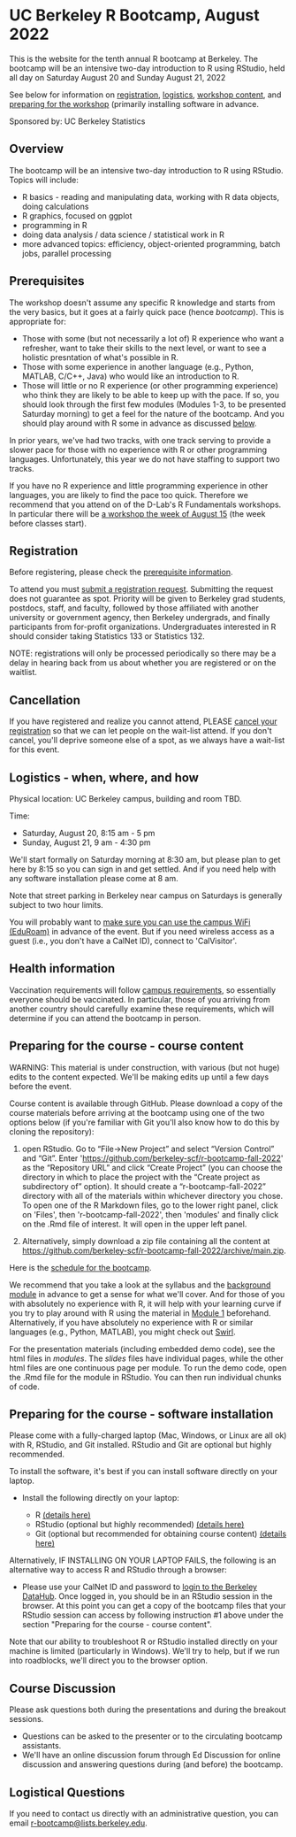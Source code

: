# UC Berkeley R Bootcamp, August 2022

This is the website for the tenth annual R bootcamp at Berkeley. The bootcamp will be an intensive two-day introduction to R using RStudio, held all day on Saturday August 20 and Sunday August 21, 2022

See below for information on [registration](#registration), [logistics](#logistics-when-where-and-how), [workshop content](#preparing-for-the-course-course-content), and [preparing for the workshop](#preparing-for-the-course-software-installation) (primarily installing software in advance.

Sponsored by: UC Berkeley Statistics

## Overview

The bootcamp will be an intensive two-day introduction to R using RStudio. Topics will include:

 * R basics - reading and manipulating data, working with R data objects, doing calculations
 * R graphics, focused on ggplot
 * programming in R
 * doing data analysis / data science / statistical work in R
 * more advanced topics: efficiency, object-oriented programming, batch jobs, parallel processing

## Prerequisites

The workshop doesn't assume any specific R knowledge and starts from the very basics, but it goes at a fairly quick pace (hence *bootcamp*). This is appropriate for:

 - Those with some (but not necessarily a lot of) R experience who want a refresher, want to take their skills to the next level, or want to see a holistic presntation of what's possible in R.
 - Those with some experience in another language (e.g., Python, MATLAB, C/C++, Java) who would like an introduction to R.
 - Those will little or no R experience (or other programming experience) who think they are likely to be able to keep up with the pace. If so, you should look through the first few modules (Modules 1-3, to be presented Saturday morning) to get a feel for the nature of the bootcamp. And you should play around with R some in advance as discussed [below](#preparing-for-the-course-course-content).

In prior years, we've had two tracks, with one track serving to provide a slower pace for those with no experience with R or other programming languages. Unfortunately, this year we do not have staffing to support two tracks.

If you have no R experience and little programming experience in other languages, you are likely to find the pace too quick. Therefore we recommend that you attend on of the D-Lab's R Fundamentals workshops. In particular there will be [a workshop the week of August 15](https://dlab.berkeley.edu/events/more-d-lab-events-and-workshops-coming-soon/2022-08-15) (the week before classes start). 

## Registration

Before registering, please check the [prerequisite information](#prerequisites).

To attend you must [submit a registration request](https://forms.gle/pzhSxhc3rCgqubdE7). Submitting the request does not guarantee as spot. Priority will be given to Berkeley grad students, postdocs, staff, and faculty, followed by those affiliated with another university or government agency, then Berkeley undergrads, and finally participants from for-profit organizations. Undergraduates interested in R should consider taking Statistics 133 or Statistics 132. 

NOTE: registrations will only be processed periodically so there may be a delay in hearing back from us about whether you are registered or on the waitlist.

## Cancellation

If you have registered and realize you cannot attend, PLEASE [cancel your registration](https://forms.gle/Q75qCFDqygL8oY3D6) so that we can let people on the wait-list attend. If you don't cancel, you'll deprive someone else of a spot, as we always have a wait-list for this event.

## Logistics - when, where, and how

Physical location: UC Berkeley campus, building and room TBD.

Time: 
  - Saturday, August 20, 8:15 am - 5 pm
  - Sunday, August 21, 9 am - 4:30 pm

We'll start formally on Saturday morning at 8:30 am, but please plan to get here by 8:15 so you can sign in and get settled. And if you need help with any software installation please come at 8 am.

Note that street parking in Berkeley near campus on Saturdays is generally subject to two hour limits.

You will probably want to [make sure you can use the campus WiFi (EduRoam)](https://berkeley.service-now.com/kb_view.do?sysparm_article=KB0013807) in advance of the event. But if you need wireless access as a guest (i.e., you don't have a CalNet ID), connect to 'CalVisitor'.

## Health information

Vaccination requirements will follow [campus requirements](https://uhs.berkeley.edu/requirements/covid19), so essentially everyone should be vaccinated. In particular, those of you arriving from another country should carefully examine these requirements, which will determine if you can attend the bootcamp in person.

## Preparing for the course - course content

WARNING: This material is under construction, with various (but not huge) edits to the content expected. We'll be making edits up until a few days before the event.

Course content is available through GitHub. Please download a copy of the course materials before arriving at the bootcamp using one of the two options below (if you're familiar with Git you'll also know how to do this by cloning the repository):

  1) open RStudio. Go to “File→New Project” and select “Version Control” and “Git”. Enter 'https://github.com/berkeley-scf/r-bootcamp-fall-2022' as the “Repository URL” and click “Create Project” (you can choose the directory in which to place the project with the “Create project as subdirectory of” option). It should create a “r-bootcamp-fall-2022” directory with all of the materials within whichever directory you chose. To open one of the R Markdown files, go to the lower right panel, click on 'Files', then 'r-bootcamp-fall-2022', then 'modules' and finally click on the .Rmd file of interest. It will open in the upper left panel.

  2) Alternatively, simply download a zip file containing all the content at https://github.com/berkeley-scf/r-bootcamp-fall-2022/archive/main.zip.

Here is the [schedule for the bootcamp](https://github.com/berkeley-scf/r-bootcamp-fall-2022/blob/main/schedule/schedule.pdf). 

We recommend that you take a look at the syllabus and the [background module](https://htmlpreview.github.io/?https://github.com/berkeley-scf/r-bootcamp-fall-2022/blob/main/modules/module0_induction.html) in advance to get a sense for what we'll cover. And for those of you with absolutely no experience with R, it will help with your learning curve if you try to play around with R using the material in [Module 1](https://htmlpreview.github.io/?https://github.com/berkeley-scf/r-bootcamp-fall-2022/blob/main/modules/module1_basics.html) beforehand. Alternatively, if you have absolutely no experience with R or similar languages (e.g., Python, MATLAB), you might check out [Swirl](https://swirlstats.com).

For the presentation materials (including embedded demo code), see the html files in *modules*. The *_slides_* files have individual pages, while the other html files are one continuous page per module. To run the demo code, open the .Rmd file for the module in RStudio. You can then run individual chunks of code.

## Preparing for the course - software installation

Please come with a fully-charged laptop (Mac, Windows, or Linux are all ok) with R, RStudio, and Git installed. RStudio and Git are optional but highly recommended. 

To install the software, it's best if you can install software directly on your laptop.

  - Install the following directly on your laptop:
  
      - R [(details here)](https://htmlpreview.github.io/?https://github.com/berkeley-scf/r-bootcamp-fall-2022/blob/main/install/RandRStudioInstall.html)
      - RStudio (optional but highly recommended) [(details here)](https://htmlpreview.github.io/?https://github.com/berkeley-scf/r-bootcamp-fall-2022/blob/main/install/RandRStudioInstall.html)
      - Git (optional but recommended for obtaining course content) [(details here)](https://htmlpreview.github.io/?https://github.com/berkeley-scf/r-bootcamp-fall-2022/blob/main/install/gitInstall.html)

Alternatively, IF INSTALLING ON YOUR LAPTOP FAILS, the following is an alternative way to access R and RStudio through a browser:

  - Please use your CalNet ID and password to [login to the Berkeley DataHub](https://r.datahub.berkeley.edu). Once logged in, you should be in an RStudio session in the browser. At this point you can get a copy of the bootcamp files that your RStudio session can access by following instruction #1 above under the section "Preparing for the course - course content".

Note that our ability to troubleshoot R or RStudio installed directly on your machine is limited (particularly in Windows). We'll try to help, but if we run into roadblocks, we'll direct you to the browser option.

## Course Discussion

Please ask questions both during the presentations and during the breakout sessions. 

- Questions can be asked to the presenter or to the circulating bootcamp assistants.
- We'll have an online discussion forum through Ed Discussion for online discussion and answering questions during (and before) the bootcamp.

## Logistical Questions

If you need to contact us directly with an administrative question, you can email r-bootcamp@lists.berkeley.edu.
